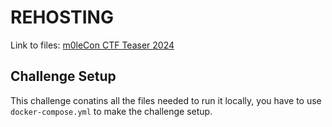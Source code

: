 # REHOSTING

Link to files: [m0leCon CTF Teaser 2024](https://ctf.m0lecon.it/challenge)

## Challenge Setup
This challenge conatins all the files needed to run it locally, you have to use `docker-compose.yml` to make the challenge setup.